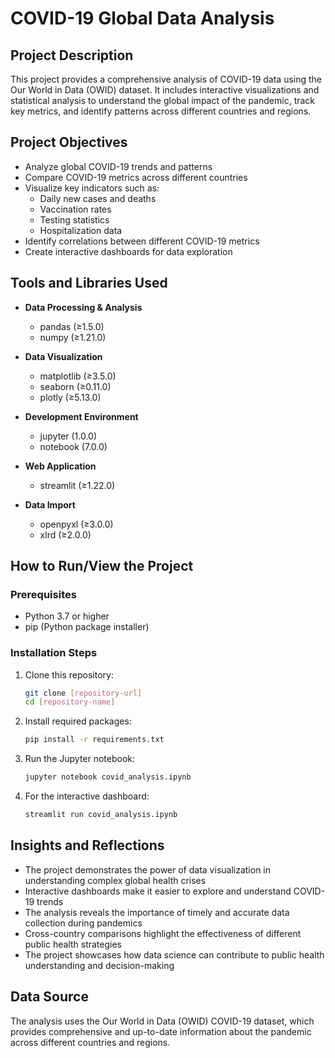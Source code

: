 # COVID-19 Global Data Analysis

## Project Description
This project provides a comprehensive analysis of COVID-19 data using the Our World in Data (OWID) dataset. It includes interactive visualizations and statistical analysis to understand the global impact of the pandemic, track key metrics, and identify patterns across different countries and regions.

## Project Objectives
- Analyze global COVID-19 trends and patterns
- Compare COVID-19 metrics across different countries
- Visualize key indicators such as:
  - Daily new cases and deaths
  - Vaccination rates
  - Testing statistics
  - Hospitalization data
- Identify correlations between different COVID-19 metrics
- Create interactive dashboards for data exploration

## Tools and Libraries Used
- **Data Processing & Analysis**
  - pandas (≥1.5.0)
  - numpy (≥1.21.0)
  
- **Data Visualization**
  - matplotlib (≥3.5.0)
  - seaborn (≥0.11.0)
  - plotly (≥5.13.0)
  
- **Development Environment**
  - jupyter (1.0.0)
  - notebook (7.0.0)
  
- **Web Application**
  - streamlit (≥1.22.0)
  
- **Data Import**
  - openpyxl (≥3.0.0)
  - xlrd (≥2.0.0)

## How to Run/View the Project

### Prerequisites
- Python 3.7 or higher
- pip (Python package installer)

### Installation Steps
1. Clone this repository:
   ```bash
   git clone [repository-url]
   cd [repository-name]
   ```

2. Install required packages:
   ```bash
   pip install -r requirements.txt
   ```

3. Run the Jupyter notebook:
   ```bash
   jupyter notebook covid_analysis.ipynb
   ```

4. For the interactive dashboard:
   ```bash
   streamlit run covid_analysis.ipynb
   ```

## Insights and Reflections
- The project demonstrates the power of data visualization in understanding complex global health crises
- Interactive dashboards make it easier to explore and understand COVID-19 trends
- The analysis reveals the importance of timely and accurate data collection during pandemics
- Cross-country comparisons highlight the effectiveness of different public health strategies
- The project showcases how data science can contribute to public health understanding and decision-making

## Data Source
The analysis uses the Our World in Data (OWID) COVID-19 dataset, which provides comprehensive and up-to-date information about the pandemic across different countries and regions.

